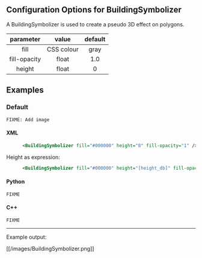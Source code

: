 <!-- Name: BuildingSymbolizer -->
<!-- Version: 3 -->
<!-- Last-Modified: 2009/02/06 07:56:36 -->
<!-- Author: jamierob -->
## Configuration Options for BuildingSymbolizer

A BuildingSymbolizer is used to create a pseudo 3D effect on polygons.

|**parameter**|**value**|**default**|
|:-----------:|:-------:|:---------:|
| fill             |  CSS colour    | gray      |
| fill-opacity     |  float         | 1.0       |
| height           |  float         | 0         |

## Examples

### Default

` FIXME: Add image `

#### XML

```xml
      <BuildingSymbolizer fill="#000000" height="8" fill-opacity="1" />
```
Height as expression:

```xml
      <BuildingSymbolizer fill="#000000" height="[height_db]" fill-opacity="1" />
```

#### Python

` FIXME `

#### C++

` FIXME `

----

Example output:

[[/images/BuildingSymbolizer.png]]